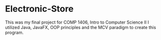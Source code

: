 # Electronic-Store
This was my final project for COMP 1406, Intro to Computer Science II
I utilized Java, JavaFX, OOP principles and the MCV paradigm to create this program.
